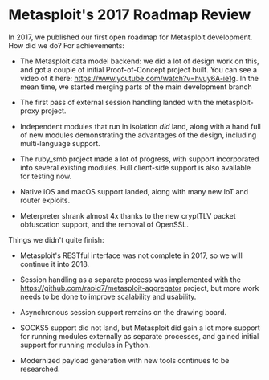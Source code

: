 # Metasploit's 2017 Roadmap Review

In 2017, we published our first open roadmap for Metasploit development. How did we do? For achievements:

 * The Metasploit data model backend: we did a lot of design work on this, and got a couple of initial Proof-of-Concept project built. You can see a video of it here: <https://www.youtube.com/watch?v=hvuy6A-ie1g>. In the mean time, we started merging parts of the main development branch

 * The first pass of external session handling landed with the metasploit-proxy project. 

 * Independent modules that run in isolation _did_ land, along with a hand full of new modules demonstrating the advantages of the design, including multi-language support.

 * The ruby_smb project made a lot of progress, with support incorporated into several existing modules. Full client-side support is also available for testing now.

 * Native iOS and macOS support landed, along with many new IoT and router exploits.

 * Meterpreter shrank almost 4x thanks to the new cryptTLV packet obfuscation support, and the removal of OpenSSL.

Things we didn't quite finish:

 * Metasploit's RESTful interface was not complete in 2017, so we will continue it into 2018.

 * Session handling as a separate process was implemented with the <https://github.com/rapid7/metasploit-aggregator> project, but more work needs to be done to improve scalability and usability.

 * Asynchronous session support remains on the drawing board.

 * SOCKS5 support did not land, but Metasploit did gain a lot more support for running modules externally as separate processes, and gained initial support for running modules in Python.

 * Modernized payload generation with new tools continues to be researched.
